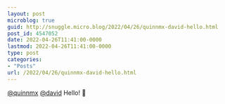 ```yaml
---
layout: post
microblog: true
guid: http://snuggle.micro.blog/2022/04/26/quinnmx-david-hello.html
post_id: 4547052
date: 2022-04-26T11:41:00-0000
lastmod: 2022-04-26T11:41:00-0000
type: post
categories:
- "Posts"
url: /2022/04/26/quinnmx-david-hello.html
---
```

<p><span class="h-card" translate="no"><a href="https://tech.lgbt/@quinnmx" class="u-url mention">@<span>quinnmx</span></a></span> <span class="h-card" translate="no"><a href="https://tech.lgbt/@david" class="u-url mention">@<span>david</span></a></span> Hello! 🐘</p>
